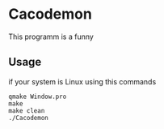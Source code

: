# Cacodemon
This programm is a funny
## Usage
if your system is Linux using this commands
```
qmake Window.pro
make
make clean
./Cacodemon
